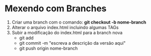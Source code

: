 # Mexendo com Branches

1. Criar uma branch com o comando: **git checkout -b nome-branch**
2. Alterar o arquivo index.html incluindo algumas TAGs
3. Subir a modificação do index.html para a branch nova
    - git add
    - git commit -m "escreva a descrição da versão aqui"
    - git push origin nome-branch